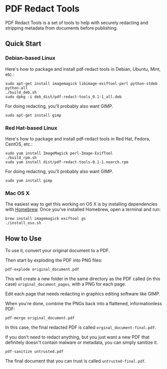 # PDF Redact Tools

PDF Redact Tools is a set of tools to help with securely redacting and stripping metadata from documents before publishing.

## Quick Start

### Debian-based Linux

Here's how to package and install pdf-redact tools in Debian, Ubuntu, Mint, etc.:

    sudo apt-get install imagemagick libimage-exiftool-perl python-stdeb python-all
    ./build_deb.sh
    sudo dpkg -i deb_dist/pdf-redact-tools_0.1-1_all.deb

For doing redacting, you'll probably also want GIMP.

    sudo apt-get install gimp

### Red Hat-based Linux

Here's how to package and install pdf-redact tools in Red Hat, Fedora, CentOS, etc.:

    sudo yum install ImageMagick perl-Image-ExifTool
    ./build_rpm.sh
    sudo yum install dist/pdf-redact-tools-0.1-1.noarch.rpm

For doing redacting, you'll probably also want GIMP.

    sudo yum install gimp

### Mac OS X

The easiest way to get this working on OS X is by installing dependencies with [Homebrew](http://brew.sh/). Once you've installed Homebrew, open a terminal and run:

    brew install imagemagick exiftool gs
    ./install_osx.sh

## How to Use

To use it, convert your original document to a PDF.

Then start by exploding the PDF into PNG files:

    pdf-explode original_document.pdf

This will create a new folder in the same directory as the PDF called (in this case) `original_document_pages`, with a PNG for each page.

Edit each page that needs redacting in graphics editing software like GIMP.

When you're done, combine the PNGs back into a flattened, informationless PDF:

    pdf-merge original_document.pdf

In this case, the final redacted PDF is called `orginal_document-final.pdf`.

If you don't need to redact anything, but you just want a new PDF that definitely doesn't contain malware or metadata, you can simply sanitize it.

    pdf-sanitize untrusted.pdf

The final document that you can trust is called `untrusted-final.pdf`.
